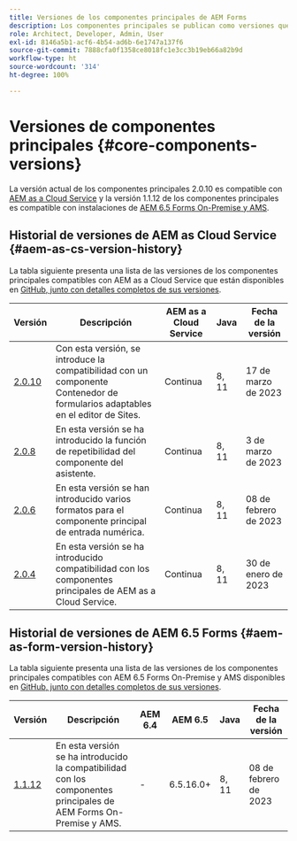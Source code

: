 ```yaml
---
title: Versiones de los componentes principales de AEM Forms
description: Los componentes principales se publican como versiones que pueden contener más de una versión de los mismos componentes principales. En este documento se explica cuáles son las versiones y publicaciones y cómo comprender la compatibilidad con los componentes principales y de AEM.
role: Architect, Developer, Admin, User
exl-id: 8146a5b1-acf6-4b54-ad6b-6e1747a137f6
source-git-commit: 7888cfa0f1358ce8018fc1e3cc3b19eb66a82b9d
workflow-type: ht
source-wordcount: '314'
ht-degree: 100%

---
```


# Versiones de componentes principales {#core-components-versions}

La versión actual de los componentes principales 2.0.10 es compatible con [AEM as a Cloud Service](https://experienceleague.adobe.com/docs/experience-manager-cloud-service/landing/home.html?lang=es) y la versión 1.1.12 de los componentes principales es compatible con instalaciones de [AEM 6.5 Forms On-Premise y AMS](https://experienceleague.adobe.com/docs/experience-manager-65/user-guide/home.html?lang=es).

## Historial de versiones de AEM as Cloud Service {#aem-as-cs-version-history}

La tabla siguiente presenta una lista de las versiones de los componentes principales compatibles con AEM as a Cloud Service que están disponibles en [GitHub, junto con detalles completos de sus versiones](https://github.com/adobe/aem-core-forms-components/releases).

| Versión | Descripción | AEM as a Cloud Service | Java | Fecha de la versión |
|---|---|---|---|---|
| [2.0.10](https://github.com/adobe/aem-core-forms-components/releases/tag/core-forms-components-reactor-2.0.10) | Con esta versión, se introduce la compatibilidad con un componente Contenedor de formularios adaptables en el editor de Sites. | Continua | 8, 11 | 17 de marzo de 2023 |
| [2.0.8](https://github.com/adobe/aem-core-forms-components/releases/tag/core-forms-components-reactor-2.0.8) | En esta versión se ha introducido la función de repetibilidad del componente del asistente. | Continua | 8, 11 | 3 de marzo de 2023 |
| [2.0.6](https://github.com/adobe/aem-core-forms-components/releases/tag/core-forms-components-reactor-2.0.6) | En esta versión se han introducido varios formatos para el componente principal de entrada numérica. | Continua | 8, 11 | 08 de febrero de 2023 |
| [2.0.4](https://github.com/adobe/aem-core-forms-components/releases/tag/core-forms-components-reactor-2.0.6) | En esta versión se ha introducido compatibilidad con los componentes principales de AEM as a Cloud Service. | Continua | 8, 11 | 30 de enero de 2023 |

## Historial de versiones de AEM 6.5 Forms {#aem-as-form-version-history}

La tabla siguiente presenta una lista de las versiones de los componentes principales compatibles con AEM 6.5 Forms On-Premise y AMS disponibles en [GitHub, junto con detalles completos de sus versiones](https://github.com/adobe/aem-core-forms-components/releases/tag/core-forms-components-reactor-1.1.12).

| Versión | Descripción | AEM 6.4 | AEM 6.5 | Java | Fecha de la versión |
|---|---|---|---|---|---|
| [1.1.12](https://github.com/adobe/aem-core-forms-components/releases/tag/core-forms-components-reactor-1.1.12) | En esta versión se ha introducido la compatibilidad con los componentes principales de AEM Forms On-Premise y AMS. | - | 6.5.16.0+ | 8, 11 | 08 de febrero de 2023 |

